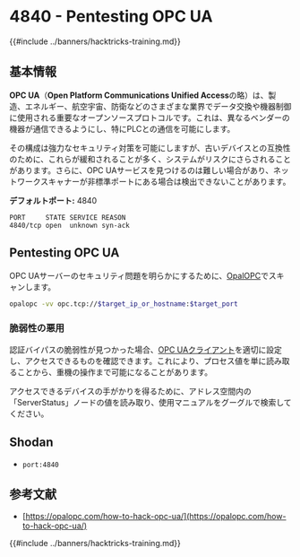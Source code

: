 # 4840 - Pentesting OPC UA

{{#include ../banners/hacktricks-training.md}}

## 基本情報

**OPC UA**（**Open Platform Communications Unified Access**の略）は、製造、エネルギー、航空宇宙、防衛などのさまざまな業界でデータ交換や機器制御に使用される重要なオープンソースプロトコルです。これは、異なるベンダーの機器が通信できるようにし、特にPLCとの通信を可能にします。

その構成は強力なセキュリティ対策を可能にしますが、古いデバイスとの互換性のために、これらが緩和されることが多く、システムがリスクにさらされることがあります。さらに、OPC UAサービスを見つけるのは難しい場合があり、ネットワークスキャナーが非標準ポートにある場合は検出できないことがあります。

**デフォルトポート:** 4840
```text
PORT     STATE SERVICE REASON
4840/tcp open  unknown syn-ack
```
## Pentesting OPC UA

OPC UAサーバーのセキュリティ問題を明らかにするために、[OpalOPC](https://opalopc.com/)でスキャンします。
```bash
opalopc -vv opc.tcp://$target_ip_or_hostname:$target_port
```
### 脆弱性の悪用

認証バイパスの脆弱性が見つかった場合、[OPC UAクライアント](https://www.prosysopc.com/products/opc-ua-browser/)を適切に設定し、アクセスできるものを確認できます。これにより、プロセス値を単に読み取ることから、重機の操作まで可能になることがあります。

アクセスできるデバイスの手がかりを得るために、アドレス空間内の「ServerStatus」ノードの値を読み取り、使用マニュアルをグーグルで検索してください。

## Shodan

- `port:4840`

## 参考文献

- [https://opalopc.com/how-to-hack-opc-ua/](https://opalopc.com/how-to-hack-opc-ua/)


{{#include ../banners/hacktricks-training.md}}
